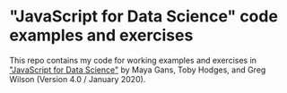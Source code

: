 # "JavaScript for Data Science" code examples and exercises

This repo contains my code for working examples and exercises in ["JavaScript for Data Science"](https://js4ds.org/) by Maya Gans, Toby Hodges, and Greg Wilson (Version 4.0 / January 2020).
